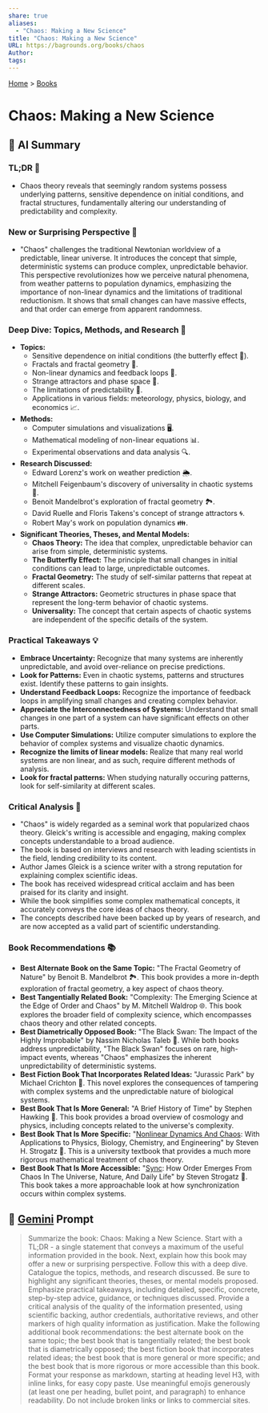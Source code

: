 ```yaml
---
share: true
aliases:
  - "Chaos: Making a New Science"
title: "Chaos: Making a New Science"
URL: https://bagrounds.org/books/chaos
Author: 
tags: 
---
```

[Home](../index.md) > [Books](./index.md)  
# Chaos: Making a New Science  
## 🤖 AI Summary  
### TL;DR 🤯  
* Chaos theory reveals that seemingly random systems possess underlying patterns, sensitive dependence on initial conditions, and fractal structures, fundamentally altering our understanding of predictability and complexity.  
  
### New or Surprising Perspective 🧐  
* "Chaos" challenges the traditional Newtonian worldview of a predictable, linear universe. It introduces the concept that simple, deterministic systems can produce complex, unpredictable behavior. This perspective revolutionizes how we perceive natural phenomena, from weather patterns to population dynamics, emphasizing the importance of non-linear dynamics and the limitations of traditional reductionism. It shows that small changes can have massive effects, and that order can emerge from apparent randomness.  
  
### Deep Dive: Topics, Methods, and Research 🔬  
* **Topics:**  
    * Sensitive dependence on initial conditions (the butterfly effect 🦋).  
    * Fractals and fractal geometry 📐.  
    * Non-linear dynamics and feedback loops 🔄.  
    * Strange attractors and phase space 🌌.  
    * The limitations of predictability 🔮.  
    * Applications in various fields: meteorology, physics, biology, and economics 📈.  
* **Methods:**  
    * Computer simulations and visualizations 🖥️.  
    * Mathematical modeling of non-linear equations 📊.  
    * Experimental observations and data analysis 🔍.  
* **Research Discussed:**  
    * Edward Lorenz's work on weather prediction 🌦️.  
    * Mitchell Feigenbaum's discovery of universality in chaotic systems 🔢.  
    * Benoit Mandelbrot's exploration of fractal geometry 🏞️.  
    * David Ruelle and Floris Takens's concept of strange attractors 🌀.  
    * Robert May's work on population dynamics 👪.  
* **Significant Theories, Theses, and Mental Models:**  
    * **Chaos Theory:** The idea that complex, unpredictable behavior can arise from simple, deterministic systems.  
    * **The Butterfly Effect:** The principle that small changes in initial conditions can lead to large, unpredictable outcomes.  
    * **Fractal Geometry:** The study of self-similar patterns that repeat at different scales.  
    * **Strange Attractors:** Geometric structures in phase space that represent the long-term behavior of chaotic systems.  
    * **Universality:** The concept that certain aspects of chaotic systems are independent of the specific details of the system.  
  
### Practical Takeaways 💡  
* **Embrace Uncertainty:** Recognize that many systems are inherently unpredictable, and avoid over-reliance on precise predictions.  
* **Look for Patterns:** Even in chaotic systems, patterns and structures exist. Identify these patterns to gain insights.  
* **Understand Feedback Loops:** Recognize the importance of feedback loops in amplifying small changes and creating complex behavior.  
* **Appreciate the Interconnectedness of Systems:** Understand that small changes in one part of a system can have significant effects on other parts.  
* **Use Computer Simulations:** Utilize computer simulations to explore the behavior of complex systems and visualize chaotic dynamics.  
* **Recognize the limits of linear models:** Realize that many real world systems are non linear, and as such, require different methods of analysis.  
* **Look for fractal patterns:** When studying naturally occuring patterns, look for self-similarity at different scales.  
  
### Critical Analysis 🧐  
* "Chaos" is widely regarded as a seminal work that popularized chaos theory. Gleick's writing is accessible and engaging, making complex concepts understandable to a broad audience.  
* The book is based on interviews and research with leading scientists in the field, lending credibility to its content.  
* Author James Gleick is a science writer with a strong reputation for explaining complex scientific ideas.  
* The book has received widespread critical acclaim and has been praised for its clarity and insight.  
* While the book simplifies some complex mathematical concepts, it accurately conveys the core ideas of chaos theory.  
* The concepts described have been backed up by years of research, and are now accepted as a valid part of scientific understanding.  
  
### Book Recommendations 📚  
* **Best Alternate Book on the Same Topic:** "The Fractal Geometry of Nature" by Benoit B. Mandelbrot 🏞️. This book provides a more in-depth exploration of fractal geometry, a key aspect of chaos theory.  
* **Best Tangentially Related Book:** "Complexity: The Emerging Science at the Edge of Order and Chaos" by M. Mitchell Waldrop 🌐. This book explores the broader field of complexity science, which encompasses chaos theory and other related concepts.  
* **Best Diametrically Opposed Book:** "The Black Swan: The Impact of the Highly Improbable" by Nassim Nicholas Taleb 🦢. While both books address unpredictability, "The Black Swan" focuses on rare, high-impact events, whereas "Chaos" emphasizes the inherent unpredictability of deterministic systems.  
* **Best Fiction Book That Incorporates Related Ideas:** "Jurassic Park" by Michael Crichton 🦖. This novel explores the consequences of tampering with complex systems and the unpredictable nature of biological systems.  
* **Best Book That Is More General:** "A Brief History of Time" by Stephen Hawking 🌌. This book provides a broad overview of cosmology and physics, including concepts related to the universe's complexity.  
* **Best Book That Is More Specific:** "[Nonlinear Dynamics And Chaos](./nonlinear-dynamics-and-chaos.md): With Applications to Physics, Biology, Chemistry, and Engineering" by Steven H. Strogatz 📖. This is a university textbook that provides a much more rigorous mathematical treatment of chaos theory.  
* **Best Book That Is More Accessible:** "[Sync](./sync.md): How Order Emerges From Chaos In The Universe, Nature, And Daily Life" by Steven Strogatz 🤝. This book takes a more approachable look at how synchronization occurs within complex systems.  
  
## 💬 [Gemini](https://gemini.google.com) Prompt  
> Summarize the book: Chaos: Making a New Science. Start with a TL;DR - a single statement that conveys a maximum of the useful information provided in the book. Next, explain how this book may offer a new or surprising perspective. Follow this with a deep dive. Catalogue the topics, methods, and research discussed. Be sure to highlight any significant theories, theses, or mental models proposed. Emphasize practical takeaways, including detailed, specific, concrete, step-by-step advice, guidance, or techniques discussed. Provide a critical analysis of the quality of the information presented, using scientific backing, author credentials, authoritative reviews, and other markers of high quality information as justification. Make the following additional book recommendations: the best alternate book on the same topic; the best book that is tangentially related; the best book that is diametrically opposed; the best fiction book that incorporates related ideas; the best book that is more general or more specific; and the best book that is more rigorous or more accessible than this book. Format your response as markdown, starting at heading level H3, with inline links, for easy copy paste. Use meaningful emojis generously (at least one per heading, bullet point, and paragraph) to enhance readability. Do not include broken links or links to commercial sites.  
